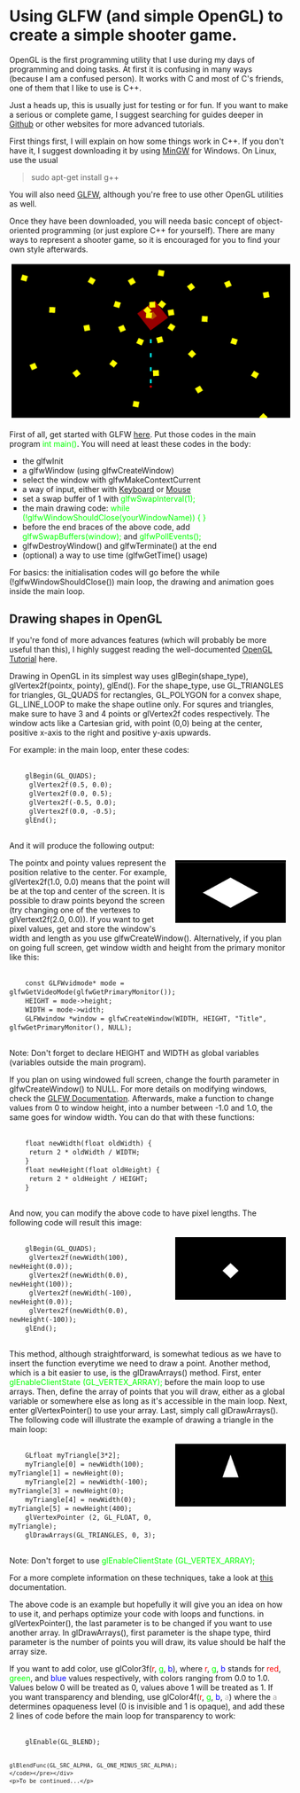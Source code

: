 <head></head>
<body> <!--style="background-color:lightyellow;-->
	<h1 id="using-glfw-and-simple-opengl-to-create-a-simple-shooter-game">Using GLFW (and simple OpenGL) to create a simple shooter game.</h1>
	<p>OpenGL is the first programming utility that I use during my days of programming and doing tasks. At first it is confusing in many ways (because I am a confused person). It works with C and most of C's friends, one of them that I like to use is C++.</p>
	<p>Just a heads up, this is usually just for testing or for fun. If you want to make a serious or complete game, I suggest searching for guides deeper in <a href="https://github.com/search">Github</a> or other websites for more advanced tutorials.</p>
	<p>First things first, I will explain on how some things work in C++. If you don't have it, I suggest downloading it by using <a href="http://www.mingw.org/wiki/Getting_Started">MinGW</a> for Windows. On Linux, use the usual</p>
	<blockquote><p>sudo apt-get install g++</p></blockquote>
	<p>You will also need <a href="http://www.glfw.org/download.html">GLFW</a>, although you're free to use other OpenGL utilities as well.</p>
	<p>Once they have been downloaded, you will needa basic concept of object-oriented programming (or just explore C++ for yourself). There are many ways to represent a shooter game, so it is encouraged for you to find your own style afterwards.</p>
	<p align=center><img src="Shooter1.png" alt="" border="4" style="border-color: white" width = 600></p>
	<p>First of all, get started with GLFW <a href="http://www.glfw.org/docs/latest/quick.html">here</a>. Put those codes in the main program <span style="color: #00ff00;">int main()</span>. You will need at least these codes in the body:</p>
	<ul style="list-style-type: square;">
		<li>the glfwInit</li>
		<li>a glfwWindow (using glfwCreateWindow)</li>
		<li>select the window with glfwMakeContextCurrent</li>
		<li>a way of input, either with <a href="http://www.glfw.org/docs/latest/input_guide.html#input_keyboard">Keyboard</a> or <a href="http://www.glfw.org/docs/latest/input_guide.html#input_mouse">Mouse</a></li>
		<li>set a swap buffer of 1 with <span style="color: #00ff00;">glfwSwapInterval(1);</span></li>
		<li>the main drawing code: <span style="color: #00ff00;">while (!glfwWindowShouldClose(yourWindowName)) { }<br /></span></li>
		<li>before the end braces of the above code, add <span style="color: #00ff00;">glfwSwapBuffers(window);</span> and <span style="color: #00ff00;">glfwPollEvents();</span></li>
		<li>glfwDestroyWindow() and glfwTerminate() at the end</li>
		<li>(optional) a way to use time (glfwGetTime() usage)</li>
	</ul>		
	<p>For basics: the initialisation codes will go before the while (!glfwWindowShouldClose()) main loop, the drawing and animation goes inside the main loop.</p>
	<h2>Drawing shapes in OpenGL</h2>
	<p>If you're fond of more advances features (which will probably be more useful than this), I highly suggest reading the well-documented <a href="http://www.opengl-tutorial.org/beginners-tutorials/tutorial-2-the-first-triangle/">OpenGL Tutorial</a> here.</p>
	<p>Drawing in OpenGL in its simplest way uses glBegin(shape_type), glVertex2f(pointx, pointy), glEnd(). For the shape_type, use GL_TRIANGLES for triangles, GL_QUADS for rectangles, GL_POLYGON for a convex shape, GL_LINE_LOOP to make the shape outline only. For squres and triangles, make sure to have 3 and 4 points or glVertex2f codes respectively. The window acts like a Cartesian grid, with point (0,0) being at the center, positive x-axis to the right and positive y-axis upwards.</p>
	<p>For example: in the main loop, enter these codes:</p>
	<div class="highlight"><pre class="highlight"><code>
	glBegin(GL_QUADS);
	 glVertex2f(0.5, 0.0);
	 glVertex2f(0.0, 0.5);
	 glVertex2f(-0.5, 0.0);
	 glVertex2f(0.0, -0.5);
	glEnd();
	</code></pre></div>
	<p>And it will produce the following output: </p>
	<p><img src="img1.png" alt="" border="4" style="border-color: white" width = 200 align=right>The pointx and pointy values represent the position relative to the center. For example, glVertex2f(1.0, 0.0) means that the point will be at the top and center of the screen. It is possible to draw points beyond the screen (try changing one of the vertexes to glVertext2f(2.0, 0.0)). If you want to get pixel values, get and store the window's width and length as you use glfwCreateWindow(). Alternatively, if you plan on going full screen, get window width and height from the primary monitor like this:</p>
	<div class="highlight"><pre class="highlight"><code>
	const GLFWvidmode* mode = glfwGetVideoMode(glfwGetPrimaryMonitor());
	HEIGHT = mode->height;
	WIDTH = mode->width;
	GLFWwindow *window = glfwCreateWindow(WIDTH, HEIGHT, "Title", glfwGetPrimaryMonitor(), NULL);
	</code></pre></div>
	<p>Note: Don't forget to declare HEIGHT and WIDTH as global variables (variables outside the main program).</p>
	<p>If you plan on using windowed full screen, change the fourth parameter in glfwCreateWindow() to NULL. For more details on modifying windows, check the <a href="http://www.glfw.org/docs/latest/window_guide.html">GLFW Documentation</a>. Afterwards, make a function to change values from 0 to window height, into a number between -1.0 and 1.0, the same goes for window width. You can do that with these functions:</p>
	<div class="highlight"><pre class="highlight"><code>
	float newWidth(float oldWidth) {
	 return 2 * oldWidth / WIDTH;
	}
	float newHeight(float oldHeight) {
	 return 2 * oldHeight / HEIGHT;
	}
	</code></pre></div>
	<p>And now, you can modify the above code to have pixel lengths. The following code will result this image:</p>
	<img src="img2.png" alt="" border="4" style="border-color: white" width = 200 align=right>
	<div class="highlight"><pre class="highlight"><code>
	glBegin(GL_QUADS);
	 glVertex2f(newWidth(100), newHeight(0.0));
	 glVertex2f(newWidth(0.0), newHeight(100));
	 glVertex2f(newWidth(-100), newHeight(0.0));
	 glVertex2f(newWidth(0.0), newHeight(-100));
	glEnd();
	</code></pre></div>
	<p>This method, although straightforward, is somewhat tedious as we have to insert the function everytime we need to draw a point. Another method, which is a bit easier to use, is the glDrawArrays() method. First, enter <span style="color: #00ff00;">glEnableClientState (GL_VERTEX_ARRAY);</span> before the main loop to use arrays. Then, define the array of points that you will draw, either as a global variable or somewhere else as long as it's accessible in the main loop. Next, enter glVertexPointer() to use your array. Last, simply call glDrawArrays(). The following code will illustrate the example of drawing a triangle in the main loop:</p>
	<img src="img3.png" alt="" border="4" style="border-color: white" width = 200 align=right>
	<div class="highlight"><pre class="highlight"><code>
	GLfloat myTriangle[3*2];
	myTriangle[0] = newWidth(100); myTriangle[1] = newHeight(0);
	myTriangle[2] = newWidth(-100); myTriangle[3] = newHeight(0);
	myTriangle[4] = newWidth(0); myTriangle[5] = newHeight(400);
	glVertexPointer (2, GL_FLOAT, 0, myTriangle);
	glDrawArrays(GL_TRIANGLES, 0, 3);
	</code></pre></div>
	<p>Note: Don't forget to use <span style="color: #00ff00;">glEnableClientState (GL_VERTEX_ARRAY);</span></p>
	<p>For a more complete information on these techniques, take a look at <a href="http://www.glprogramming.com/red/chapter02.html">this</a> documentation.</p>
	<p>The above code is an example but hopefully it will give you an idea on how to use it, and perhaps optimize your code with loops and functions. in glVertexPointer(), the last parameter is to be changed if you want to use another array. In glDrawArrays(), first parameter is the shape type, third parameter is the number of points you will draw, its value should be half the array size.</p>
	<p>If you want to add color, use glColor3f(<span style="color: #ff0000;">r</span>, <span style="color: #00ff00;">g</span>, <span style="color: #0000ff;">b</span>), where <span style="color: #ff0000;">r</span>, <span style="color: #00ff00;">g</span>, <span style="color: #0000ff;">b</span> stands for <span style="color: #ff0000;">red</span>, <span style="color: #00ff00;">green</span>, and <span style="color: #0000ff;">blue</span> values respectively, with colors ranging from 0.0 to 1.0. Values below 0 will be treated as 0, values above 1 will be treated as 1. If you want transparency and blending, use glColor4f(<span style="color: #ff0000;">r</span>, <span style="color: #00ff00;">g</span>, <span style="color: #0000ff;">b</span>, <span style="color: #bbbbbb;">a</span>) where the <span style="color: #aaaaaa;">a</span> determines opaqueness level (0 is invisible and 1 is opaque), and add these 2 lines of code before the main loop for transparency to work:</p>
	<div class="highlight"><pre class="highlight"><code>
	glEnable(GL_BLEND);
	
	glBlendFunc(GL_SRC_ALPHA, GL_ONE_MINUS_SRC_ALPHA);
	</code></pre></div>
	<p>To be continued...</p>
</body>
